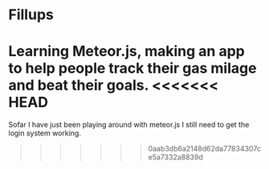 Fillups
=======

Learning Meteor.js, making an app to help people track their gas milage and beat their goals.
<<<<<<< HEAD
=======

Sofar I have just been playing around with meteor.js I still need to get the login system working.

>>>>>>> 0aab3db6a2148d62da77834307ce5a7332a8839d

